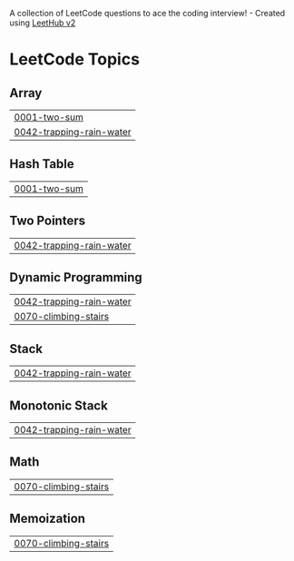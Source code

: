 A collection of LeetCode questions to ace the coding interview! - Created using [LeetHub v2](https://github.com/arunbhardwaj/LeetHub-2.0)
<!---LeetCode Topics Start-->
# LeetCode Topics
## Array
|  |
| ------- |
| [0001-two-sum](https://github.com/Dhivyashree-11/leetcode/tree/master/0001-two-sum) |
| [0042-trapping-rain-water](https://github.com/Dhivyashree-11/leetcode/tree/master/0042-trapping-rain-water) |
## Hash Table
|  |
| ------- |
| [0001-two-sum](https://github.com/Dhivyashree-11/leetcode/tree/master/0001-two-sum) |
## Two Pointers
|  |
| ------- |
| [0042-trapping-rain-water](https://github.com/Dhivyashree-11/leetcode/tree/master/0042-trapping-rain-water) |
## Dynamic Programming
|  |
| ------- |
| [0042-trapping-rain-water](https://github.com/Dhivyashree-11/leetcode/tree/master/0042-trapping-rain-water) |
| [0070-climbing-stairs](https://github.com/Dhivyashree-11/leetcode/tree/master/0070-climbing-stairs) |
## Stack
|  |
| ------- |
| [0042-trapping-rain-water](https://github.com/Dhivyashree-11/leetcode/tree/master/0042-trapping-rain-water) |
## Monotonic Stack
|  |
| ------- |
| [0042-trapping-rain-water](https://github.com/Dhivyashree-11/leetcode/tree/master/0042-trapping-rain-water) |
## Math
|  |
| ------- |
| [0070-climbing-stairs](https://github.com/Dhivyashree-11/leetcode/tree/master/0070-climbing-stairs) |
## Memoization
|  |
| ------- |
| [0070-climbing-stairs](https://github.com/Dhivyashree-11/leetcode/tree/master/0070-climbing-stairs) |
<!---LeetCode Topics End-->